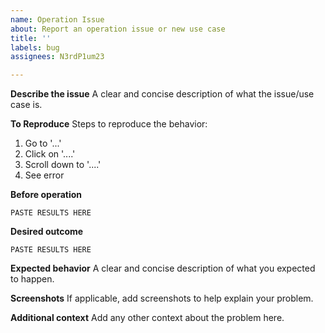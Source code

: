 ```yaml
---
name: Operation Issue
about: Report an operation issue or new use case
title: ''
labels: bug
assignees: N3rdP1um23

---
```


**Describe the issue**
A clear and concise description of what the issue/use case is.

**To Reproduce**
Steps to reproduce the behavior:
1. Go to '...'
2. Click on '....'
3. Scroll down to '....'
4. See error

**Before operation**
```
PASTE RESULTS HERE
```

**Desired outcome**
```
PASTE RESULTS HERE
```

**Expected behavior**
A clear and concise description of what you expected to happen.

**Screenshots**
If applicable, add screenshots to help explain your problem.

**Additional context**
Add any other context about the problem here.
